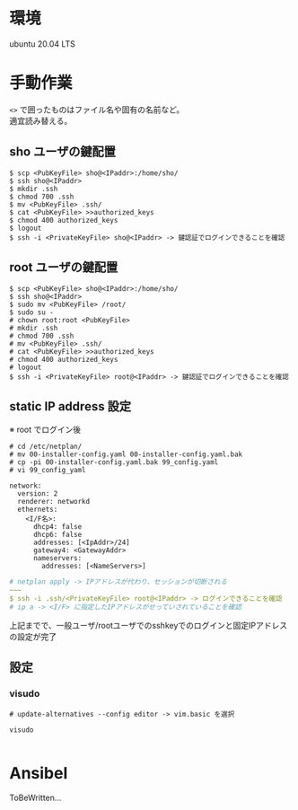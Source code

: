 
# 環境

ubuntu 20.04 LTS

# 手動作業

`<>` で囲ったものはファイル名や固有の名前など。  
適宜読み替える。  

## sho ユーザの鍵配置

```
$ scp <PubKeyFile> sho@<IPaddr>:/home/sho/
$ ssh sho@<IPaddr>
$ mkdir .ssh
$ chmod 700 .ssh
$ mv <PubKeyFile> .ssh/
$ cat <PubKeyFile> >>authorized_keys
$ chmod 400 authorized_keys
$ logout
$ ssh -i <PrivateKeyFile> sho@<IPaddr> -> 鍵認証でログインできることを確認
```

## root ユーザの鍵配置

```
$ scp <PubKeyFile> sho@<IPaddr>:/home/sho/
$ ssh sho@<IPaddr>
$ sudo mv <PubKeyFile> /root/
$ sudo su -
# chown root:root <PubKeyFile>
# mkdir .ssh
# chmod 700 .ssh
# mv <PubKeyFile> .ssh/
# cat <PubKeyFile> >>authorized_keys
# chmod 400 authorized_keys
# logout
$ ssh -i <PrivateKeyFile> root@<IPaddr> -> 鍵認証でログインできることを確認
```

## static IP address 設定

※ root でログイン後
```
# cd /etc/netplan/
# mv 00-installer-config.yaml 00-installer-config.yaml.bak
# cp -pi 00-installer-config.yaml.bak 99_config.yaml
# vi 99_config_yaml
```
```
network:
  version: 2
  renderer: networkd
  ethernets:
    <I/F名>:
      dhcp4: false
      dhcp6: false
      addresses: [<IpAddr>/24]
      gateway4: <GatewayAddr>
      nameservers:
        addresses: [<NameServers>]
```
```99_config.yaml
# netplan apply -> IPアドレスが代わり、セッションが切断される
~~~
$ ssh -i .ssh/<PrivateKeyFile> root@<IPaddr> -> ログインできることを確認
# ip a -> <I/F> に指定したIPアドレスがせっていされていることを確認
```

上記までで、一般ユーザ/rootユーザでのsshkeyでのログインと固定IPアドレスの設定が完了  

## 設定

### visudo

```
# update-alternatives --config editor -> vim.basic を選択
```
```
visudo


```





# Ansibel

ToBeWritten...
